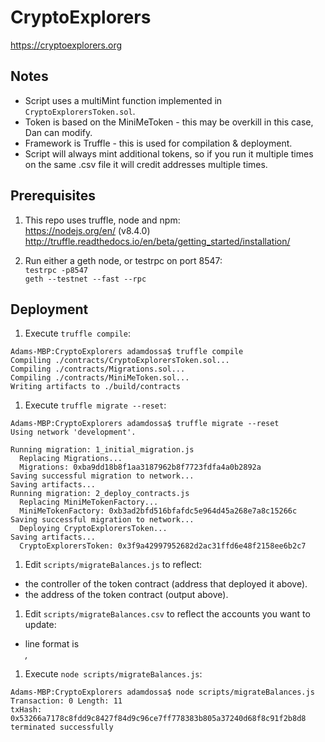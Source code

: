 # CryptoExplorers

https://cryptoexplorers.org

## Notes

  - Script uses a multiMint function implemented in `CryptoExplorersToken.sol`.
  - Token is based on the MiniMeToken - this may be overkill in this case, Dan can modify.
  - Framework is Truffle - this is used for compilation & deployment.
  - Script will always mint additional tokens, so if you run it multiple times on the same .csv file it will credit addresses multiple times.

## Prerequisites

1. This repo uses truffle, node and npm:  
https://nodejs.org/en/ (v8.4.0)  
http://truffle.readthedocs.io/en/beta/getting_started/installation/

1. Run either a geth node, or testrpc on port 8547:  
`testrpc -p8547`  
`geth --testnet --fast --rpc`

## Deployment

1. Execute `truffle compile`:  
```
Adams-MBP:CryptoExplorers adamdossa$ truffle compile
Compiling ./contracts/CryptoExplorersToken.sol...
Compiling ./contracts/Migrations.sol...
Compiling ./contracts/MiniMeToken.sol...
Writing artifacts to ./build/contracts
```
1. Execute `truffle migrate --reset`:  
```
Adams-MBP:CryptoExplorers adamdossa$ truffle migrate --reset
Using network 'development'.

Running migration: 1_initial_migration.js
  Replacing Migrations...
  Migrations: 0xba9dd18b8f1aa3187962b8f7723fdfa4a0b2892a
Saving successful migration to network...
Saving artifacts...
Running migration: 2_deploy_contracts.js
  Replacing MiniMeTokenFactory...
  MiniMeTokenFactory: 0xb3ad2bfd516bfafdc5e964d45a268e7a8c15266c
Saving successful migration to network...
  Deploying CryptoExplorersToken...
Saving artifacts...
  CryptoExplorersToken: 0x3f9a42997952682d2ac31ffd6e48f2158ee6b2c7
```
1. Edit `scripts/migrateBalances.js` to reflect:  
  - the controller of the token contract (address that deployed it above).
  - the address of the token contract (output above).
1. Edit `scripts/migrateBalances.csv` to reflect the accounts you want to update:
  - line format is <address>,<number of tokens to assign>
1. Execute `node scripts/migrateBalances.js`:  
```
Adams-MBP:CryptoExplorers adamdossa$ node scripts/migrateBalances.js
Transaction: 0 Length: 11
txHash:  0x53266a7178c8fdd9c8427f84d9c96ce7ff778383b805a37240d68f8c91f2b8d8
terminated successfully
```
